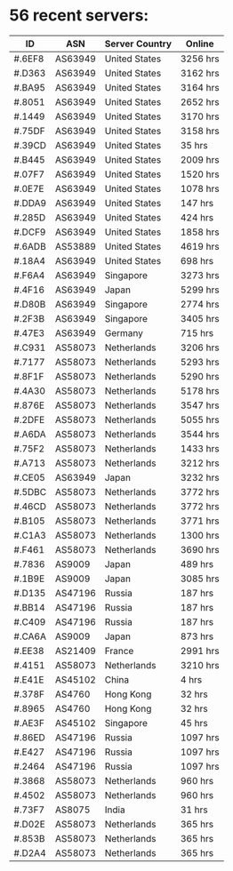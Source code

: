# 56 recent servers:

| ID | ASN | Server Country | Online |
| ------ | ------ | ------ | ------ |
| #.6EF8 | AS63949 | United States | 3256 hrs |
| #.D363 | AS63949 | United States | 3162 hrs |
| #.BA95 | AS63949 | United States | 3164 hrs |
| #.8051 | AS63949 | United States | 2652 hrs |
| #.1449 | AS63949 | United States | 3170 hrs |
| #.75DF | AS63949 | United States | 3158 hrs |
| #.39CD | AS63949 | United States | 35 hrs |
| #.B445 | AS63949 | United States | 2009 hrs |
| #.07F7 | AS63949 | United States | 1520 hrs |
| #.0E7E | AS63949 | United States | 1078 hrs |
| #.DDA9 | AS63949 | United States | 147 hrs |
| #.285D | AS63949 | United States | 424 hrs |
| #.DCF9 | AS63949 | United States | 1858 hrs |
| #.6ADB | AS53889 | United States | 4619 hrs |
| #.18A4 | AS63949 | United States | 698 hrs |
| #.F6A4 | AS63949 | Singapore | 3273 hrs |
| #.4F16 | AS63949 | Japan | 5299 hrs |
| #.D80B | AS63949 | Singapore | 2774 hrs |
| #.2F3B | AS63949 | Singapore | 3405 hrs |
| #.47E3 | AS63949 | Germany | 715 hrs |
| #.C931 | AS58073 | Netherlands | 3206 hrs |
| #.7177 | AS58073 | Netherlands | 5293 hrs |
| #.8F1F | AS58073 | Netherlands | 5290 hrs |
| #.4A30 | AS58073 | Netherlands | 5178 hrs |
| #.876E | AS58073 | Netherlands | 3547 hrs |
| #.2DFE | AS58073 | Netherlands | 5055 hrs |
| #.A6DA | AS58073 | Netherlands | 3544 hrs |
| #.75F2 | AS58073 | Netherlands | 1433 hrs |
| #.A713 | AS58073 | Netherlands | 3212 hrs |
| #.CE05 | AS63949 | Japan | 3232 hrs |
| #.5DBC | AS58073 | Netherlands | 3772 hrs |
| #.46CD | AS58073 | Netherlands | 3772 hrs |
| #.B105 | AS58073 | Netherlands | 3771 hrs |
| #.C1A3 | AS58073 | Netherlands | 1300 hrs |
| #.F461 | AS58073 | Netherlands | 3690 hrs |
| #.7836 | AS9009 | Japan | 489 hrs |
| #.1B9E | AS9009 | Japan | 3085 hrs |
| #.D135 | AS47196 | Russia | 187 hrs |
| #.BB14 | AS47196 | Russia | 187 hrs |
| #.C409 | AS47196 | Russia | 187 hrs |
| #.CA6A | AS9009 | Japan | 873 hrs |
| #.EE38 | AS21409 | France | 2991 hrs |
| #.4151 | AS58073 | Netherlands | 3210 hrs |
| #.E41E | AS45102 | China | 4 hrs |
| #.378F | AS4760 | Hong Kong | 32 hrs |
| #.8965 | AS4760 | Hong Kong | 32 hrs |
| #.AE3F | AS45102 | Singapore | 45 hrs |
| #.86ED | AS47196 | Russia | 1097 hrs |
| #.E427 | AS47196 | Russia | 1097 hrs |
| #.2464 | AS47196 | Russia | 1097 hrs |
| #.3868 | AS58073 | Netherlands | 960 hrs |
| #.4502 | AS58073 | Netherlands | 960 hrs |
| #.73F7 | AS8075 | India | 31 hrs |
| #.D02E | AS58073 | Netherlands | 365 hrs |
| #.853B | AS58073 | Netherlands | 365 hrs |
| #.D2A4 | AS58073 | Netherlands | 365 hrs |

